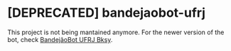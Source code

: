 # [DEPRECATED] bandejaobot-ufrj

This project is not being mantained anymore. For the newer version of the bot, check [BandejãoBot UFRJ Bksy](https://github.com/taiporto/bandejaobot-ufrj-bsky).
